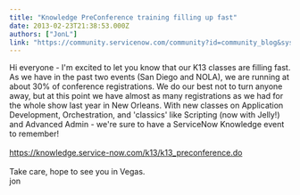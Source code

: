 ```yaml
---
title: "Knowledge PreConference training filling up fast"
date: 2013-02-23T21:38:53.000Z
authors: ["JonL"]
link: "https://community.servicenow.com/community?id=community_blog&sys_id=24bc2a25dbd0dbc01dcaf3231f96199d"
---
```

<p>Hi everyone - I'm excited to let you know that our K13 classes are filling fast. As we have in the past two events (San Diego and NOLA), we are running at about 30% of conference registrations. We do our best not to turn anyone away, but at this point we have almost as many registrations as we had for the whole show last year in New Orleans. With new classes on Application Development, Orchestration, and 'classics' like Scripting (now with Jelly!) and Advanced Admin - we're sure to have a ServiceNow Knowledge event to remember!<br/><br/><a title="k-external-small" class="jive-link-external-small" href="https://knowledge.service-now.com/k13/k13_preconference.do" rel="nofollow" target="_blank">https://knowledge.service-now.com/k13/k13_preconference.do</a><br/><br/>Take care, hope to see you in Vegas.<br/>jon</p>